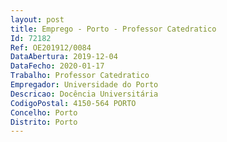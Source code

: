 ```yaml
--- 
layout: post
title: Emprego - Porto - Professor Catedratico
Id: 72182
Ref: OE201912/0084
DataAbertura: 2019-12-04
DataFecho: 2020-01-17
Trabalho: Professor Catedratico
Empregador: Universidade do Porto
Descricao: Docência Universitária
CodigoPostal: 4150-564 PORTO
Concelho: Porto
Distrito: Porto
--- 
```

